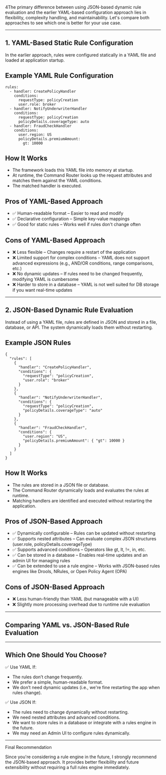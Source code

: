 4The primary difference between using JSON-based dynamic rule evaluation and the earlier YAML-based configuration approach lies in flexibility, complexity handling, and maintainability. Let's compare both approaches to see which one is better for your use case.

---
## 1. YAML-Based Static Rule Configuration
In the earlier approach, rules were configured statically in a YAML file and loaded at application startup.
## Example YAML Rule Configuration
```
rules:
  - handler: CreatePolicyHandler
    conditions:
      requestType: policyCreation
      user.role: broker
  - handler: NotifyUnderwriterHandler
    conditions:
      requestType: policyCreation
      policyDetails.coverageType: auto
  - handler: FraudCheckHandler
    conditions:
      user.region: US
      policyDetails.premiumAmount:
        gt: 10000
```

## How It Works
* The framework loads this YAML file into memory at startup.
* At runtime, the Command Router looks up the request attributes and matches them against the YAML conditions.
* The matched handler is executed.

## Pros of YAML-Based Approach
* ✅ Human-readable format – Easier to read and modify
* ✅ Declarative configuration – Simple key-value mappings
* ✅ Good for static rules – Works well if rules don't change often

## Cons of YAML-Based Approach
* ❌ Less flexible – Changes require a restart of the application
* ❌ Limited support for complex conditions – YAML does not support advanced expressions (e.g., AND/OR conditions, range comparisons, etc.)
* ❌ No dynamic updates – If rules need to be changed frequently, modifying YAML is cumbersome
* ❌ Harder to store in a database – YAML is not well suited for DB storage if you want real-time updates


---

## 2. JSON-Based Dynamic Rule Evaluation

Instead of using a YAML file, rules are defined in JSON and stored in a file, database, or API. The system dynamically loads them without restarting.

## Example JSON Rules
```
{
  "rules": [
    {
      "handler": "CreatePolicyHandler",
      "conditions": {
        "requestType": "policyCreation",
        "user.role": "broker"
      }
    },
    {
      "handler": "NotifyUnderwriterHandler",
      "conditions": {
        "requestType": "policyCreation",
        "policyDetails.coverageType": "auto"
      }
    },
    {
      "handler": "FraudCheckHandler",
      "conditions": {
        "user.region": "US",
        "policyDetails.premiumAmount": { "gt": 10000 }
      }
    }
  ]
}
```
## How It Works
* The rules are stored in a JSON file or database.
* The Command Router dynamically loads and evaluates the rules at runtime.
* Matching handlers are identified and executed without restarting the application.


## Pros of JSON-Based Approach
* ✅ Dynamically configurable – Rules can be updated without restarting
* ✅ Supports nested attributes – Can evaluate complex JSON structures (user.role, policyDetails.coverageType)
* ✅ Supports advanced conditions – Operators like gt, lt, !=, in, etc.
* ✅ Can be stored in a database – Enables real-time updates and an admin UI for managing rules
* ✅ Can be extended to use a rule engine – Works with JSON-based rules engines like Drools, NRules, or Open Policy Agent (OPA)

## Cons of JSON-Based Approach
* ❌ Less human-friendly than YAML (but manageable with a UI)
* ❌ Slightly more processing overhead due to runtime rule evaluation

---

## Comparing YAML vs. JSON-Based Rule Evaluation

---

## Which One Should You Choose?
✅ Use YAML If:
* The rules don’t change frequently.
* We prefer a simple, human-readable format.
* We don’t need dynamic updates (i.e., we're fine restarting the app when rules change).

✅ Use JSON If:
* The rules need to change dynamically without restarting.
* We need nested attributes and advanced conditions.
* We want to store rules in a database or integrate with a rules engine in the future.
* We may need an Admin UI to configure rules dynamically.



---

Final Recommendation

Since you're considering a rule engine in the future, I strongly recommend the JSON-based approach. It provides better flexibility and future extensibility without requiring a full rules engine immediately.



